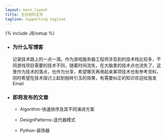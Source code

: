 ```yaml
---
layout: main_layout
title: 王仕柱的主页
tagline: Supporting tagline
---
```

{% include JB/setup %}

* ### 为什么写博客 ###

	记录技术路上的一点一滴。作为游戏服务器工程师涉及到的技术栈比较多，不同游戏项目需要的技术不同，随着时间流失，在大脑里的技术点也流失了，这里作为技术的落点，也作为分享，希望哪天再用起来某项技术也有参考资料，同时希望在技术探讨上起到抛砖引玉的效果，有需要纠正的知识欢迎给我发Email

* ### 即将发布的文章 ###

	- Algorithm-快速排序及其不同演进方案

	- DesignPatterns-迭代器模式

	- Python-装饰器



